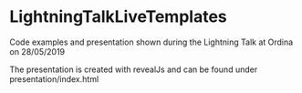 # LightningTalkLiveTemplates
Code examples and presentation shown during the Lightning Talk at Ordina on 28/05/2019

The presentation is created with revealJs and can be found under presentation/index.html
